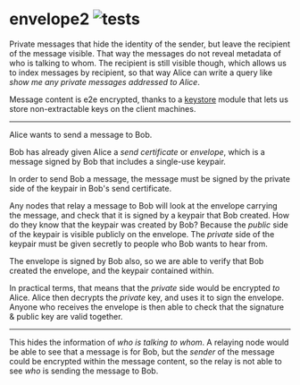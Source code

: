 # envelope2 ![tests](https://github.com/ssc-hermes/envelope/actions/workflows/nodejs.yml/badge.svg)

Private messages that hide the identity of the sender, but leave the recipient of the message visible. That way the messages do not reveal metadata of who is talking to whom. The recipient is still visible though, which allows us to index messages by recipient, so that way Alice can write a query like *show me any private messages addressed to Alice*.

Message content is e2e encrypted, thanks to a [keystore](https://github.com/fission-codes/keystore-idb) module that lets us store non-extractable keys on the client machines.

-------

Alice wants to send a message to Bob.

Bob has already given Alice a *send certificate* or *envelope*, which is a message signed by Bob that includes a single-use keypair.

In order to send Bob a message, the message must be signed by the private side of the keypair in Bob's send certificate.

Any nodes that relay a message to Bob will look at the envelope carrying the message, and check that it is signed by a keypair that Bob created. How do they know that the keypair was created by Bob? Because the *public* side of the keypair is visible publicly on the envelope. The *private* side of the keypair must be given secretly to people who Bob wants to hear from.

The envelope is signed by Bob also, so we are able to verify that Bob created the envelope, and the keypair contained within.

In practical terms, that means that the *private* side would be encrypted *to* Alice. Alice then decrypts the *private* key, and uses it to sign the envelope. Anyone who receives the envelope is then able to check that the signature & public key are valid together.

-------

This hides the information of *who is talking to whom*. A relaying node would be able to see that a message is for Bob, but the *sender* of the message could be encrypted within the message content, so the relay is not able to see *who* is sending the message to Bob.
